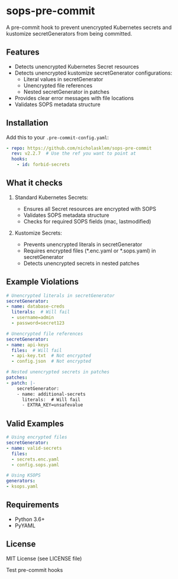 # sops-pre-commit

A pre-commit hook to prevent unencrypted Kubernetes secrets and kustomize secretGenerators from being committed.

## Features

- Detects unencrypted Kubernetes Secret resources
- Detects unencrypted kustomize secretGenerator configurations:
  - Literal values in secretGenerator
  - Unencrypted file references
  - Nested secretGenerator in patches
- Provides clear error messages with file locations
- Validates SOPS metadata structure

## Installation

Add this to your `.pre-commit-config.yaml`:

```yaml
- repo: https://github.com/nicholasklem/sops-pre-commit
  rev: v2.2.7  # Use the ref you want to point at
  hooks:
    - id: forbid-secrets
```

## What it checks

1. Standard Kubernetes Secrets:
   - Ensures all Secret resources are encrypted with SOPS
   - Validates SOPS metadata structure
   - Checks for required SOPS fields (mac, lastmodified)

2. Kustomize Secrets:
   - Prevents unencrypted literals in secretGenerator
   - Requires encrypted files (*.enc.yaml or *.sops.yaml) in secretGenerator
   - Detects unencrypted secrets in nested patches

## Example Violations

```yaml
# Unencrypted literals in secretGenerator
secretGenerator:
- name: database-creds
  literals:  # Will fail
  - username=admin
  - password=secret123

# Unencrypted file references
secretGenerator:
- name: api-keys
  files:  # Will fail
  - api-key.txt  # Not encrypted
  - config.json  # Not encrypted

# Nested unencrypted secrets in patches
patches:
- patch: |-
    secretGenerator:
    - name: additional-secrets
      literals:  # Will fail
      - EXTRA_KEY=unsafevalue
```

## Valid Examples

```yaml
# Using encrypted files
secretGenerator:
- name: valid-secrets
  files:
  - secrets.enc.yaml
  - config.sops.yaml

# Using KSOPS
generators:
- ksops.yaml
```

## Requirements

- Python 3.6+
- PyYAML

## License

MIT License (see LICENSE file)

Test pre-commit hooks
